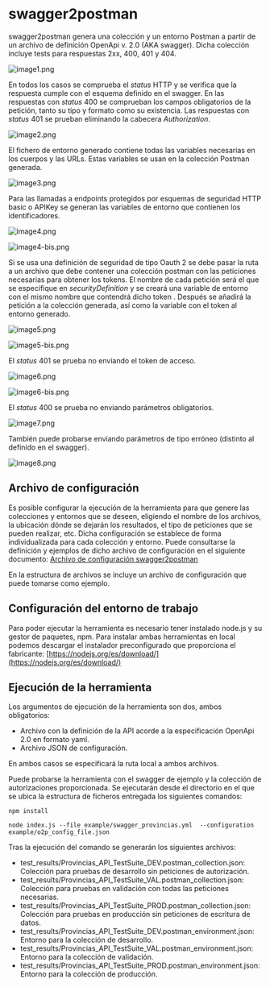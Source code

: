 # swagger2postman

swagger2postman genera una colección y un entorno Postman a partir de un archivo de definición OpenApi v. 2.0 (AKA swagger). Dicha colección incluye tests para respuestas 2xx, 400, 401 y 404.

![image1.png](images/image1.png)

En todos los casos se comprueba el _status_ HTTP y se verifica que la respuesta cumple con el esquema definido en el swagger. En las respuestas con _status_ 400 se comprueban los campos obligatorios de la petición, tanto su tipo y formato como su existencia. Las respuestas con _status_ 401 se prueban eliminando la cabecera _Authorization_.

![image2.png](images/image2.png)

El fichero de entorno generado contiene todas las variables necesarias en los cuerpos y las URLs. Estas variables se usan en la colección Postman generada.

![image3.png](images/image3.png)

Para las llamadas a endpoints protegidos por esquemas de seguridad HTTP basic o APIKey se generan las variables de entorno que contienen los identificadores.

![image4.png](images/image4.png)

![image4-bis.png](images/image4-bis.png)

Si se usa una definición de seguridad de tipo Oauth 2 se debe pasar la ruta a un archivo que debe contener una colección postman con las peticiones necesarias para obtener los tokens.
El nombre de cada petición será el que se especifique en _securityDefinition_ y se creará una variable de entorno con el mismo nombre que contendrá dicho token . Después se añadirá la petición a la colección generada, así como la variable con el token al entorno generado.

![image5.png](images/image5.png)

![image5-bis.png](images/image5-bis.png)

El _status_ 401 se prueba no enviando el token de acceso.

![image6.png](images/image6.png)

![image6-bis.png](images/image6-bis.png)

El _status_ 400 se prueba no enviando parámetros obligatorios.

![image7.png](images/image7.png)

También puede probarse enviando parámetros de tipo erróneo (distinto al definido en el swagger).

![image8.png](images/image8.png)

## Archivo de configuración

Es posible configurar la ejecución de la herramienta para que genere las colecciones y entornos que se deseen, eligiendo el nombre de los archivos, la ubicación dónde se dejarán los resultados, el tipo de peticiones que se pueden realizar, etc. Dicha configuración se establece de forma individualizada para cada colección y entorno. Puede consultarse la definición y ejemplos de dicho archivo de configuración en el siguiente documento:
[Archivo de configuración swagger2postman](./docs/MD-swagger2postman-Archivo_de_configuracion.pdf)

En la estructura de archivos se incluye un archivo de configuración que puede tomarse como ejemplo.

## Configuración del entorno de trabajo

Para poder ejecutar la herramienta es necesario tener instalado node.js y su gestor de paquetes, npm.
Para instalar ambas herramientas en local podemos descargar el instalador preconfigurado que proporciona el fabricante:
[https://nodejs.org/es/download/](https://nodejs.org/es/download/)

## Ejecución de la herramienta

Los argumentos de ejecución de la herramienta son dos, ambos obligatorios:

* Archivo con la definición de la API acorde a la especificación OpenApi 2.0 en formato yaml.
* Archivo JSON de configuración.

En ambos casos se especificará la ruta local a ambos archivos.

Puede probarse la herramienta con el swagger de ejemplo y la colección de autorizaciones proporcionada. Se ejecutarán desde el directorio en el que se ubica la estructura de ficheros entregada los siguientes comandos:

 `npm install`

 `node index.js --file example/swagger_provincias.yml  --configuration example/o2p_config_file.json`

Tras la ejecución del comando se generarán los siguientes archivos:

* test_results/Provincias_API_TestSuite_DEV.postman_collection.json: Colección para pruebas de desarrollo sin peticiones de autorización.
* test_results/Provincias_API_TestSuite_VAL.postman_collection.json: Colección para pruebas en validación con todas las peticiones necesarias.
* test_results/Provincias_API_TestSuite_PROD.postman_collection.json: Colección para pruebas en producción sin peticiones de escritura de datos.
* test_results/Provincias_API_TestSuite_DEV.postman_environment.json: Entorno para la colección de desarrollo.
* test_results/Provincias_API_TestSuite_VAL.postman_environment.json: Entorno para la colección de validación.
* test_results/Provincias_API_TestSuite_PROD.postman_environment.json: Entorno para la colección de producción.
